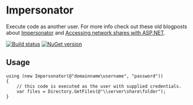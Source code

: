 # Impersonator

Execute code as another user. For more info check out these old blogposts about [Impersonator](http://blog.shynet.nl/post/2008/08/08/Impersonator.aspx) and [Accessing network shares with ASP.NET](http://blog.shynet.nl/post/2008/08/05/Accessing-network-shares-with-ASPNET.aspx). 

[![Build status](http://img.shields.io/appveyor/ci/mwijnands/impersonator.svg?style=flat)](https://ci.appveyor.com/project/mwijnands/impersonator) [![NuGet version](http://img.shields.io/nuget/v/XperiCode.Impersonator.svg?style=flat)](https://www.nuget.org/packages/XperiCode.Impersonator)

## Usage

	using (new Impersonator(@"domainname\username", "password"))
	{
		// this code is executed as the user with supplied credentials.
		var files = Directory.GetFiles(@"\\server\share\folder");
	}